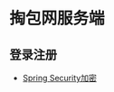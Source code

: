 # 掏包网服务端

## 登录注册
- [Spring Security加密](https://blog.csdn.net/pyycsd/article/details/102803132?utm_medium=distribute.pc_relevant.none-task-blog-title-6&spm=1001.2101.3001.4242)